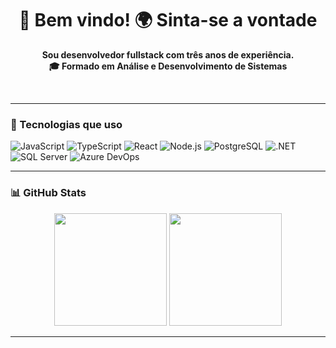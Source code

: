 <h1 align="center">👋 Bem vindo! 🌍 Sinta-se a vontade</h1>
<p align="center"><strong>Sou desenvolvedor fullstack com três anos de experiência.</strong>  <br />
<strong>🎓 Formado em Análise e Desenvolvimento de Sistemas</strong></p> <br />

---

### 🧰 Tecnologias que uso
![JavaScript](https://img.shields.io/badge/-JavaScript-yellow?style=flat-square&logo=javascript&logoColor=white)
![TypeScript](https://img.shields.io/badge/-TypeScript-3178C6?style=flat-square&logo=typescript&logoColor=white)
![React](https://img.shields.io/badge/-React-20232A?style=flat-square&logo=react&logoColor=61DAFB)
![Node.js](https://img.shields.io/badge/-Node.js-339933?style=flat-square&logo=node.js&logoColor=white)
![PostgreSQL](https://img.shields.io/badge/-PostgreSQL-336791?style=flat-square&logo=postgresql&logoColor=white)
![.NET](https://img.shields.io/badge/-.NET-512BD4?style=flat-square&logo=dotnet&logoColor=white)
![SQL Server](https://img.shields.io/badge/-SQL%20Server-CC2927?style=flat-square&logo=microsoftsqlserver&logoColor=white)
![Azure DevOps](https://img.shields.io/badge/-Azure%20DevOps-0078D7?style=flat-square&logo=azure-devops&logoColor=white)

---

### 📊 GitHub Stats

<div align="center">
  <img height="180em" src="https://github-readme-stats.vercel.app/api?username=MadsonSantosCe&show_icons=true&theme=tokyonight&count_private=true"/>
  <img height="180em" src="https://github-readme-stats.vercel.app/api/top-langs/?username=MadsonSantosCe&layout=compact&langs_count=10&theme=tokyonight"/>
</div>

---
